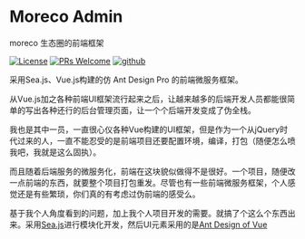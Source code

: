 # Moreco Admin

moreco 生态圈的前端框架

[![License](https://img.shields.io/badge/license-MIT-blue.svg)](LICENSE)  [![PRs Welcome](https://img.shields.io/badge/PRs-welcome-brightgreen.svg)](https://github.com/weechang/moreco-admin) [![github](https://img.shields.io/github/stars/weechang/moreco-admin.svg?style=social)](https://github.com/weechang/moreco-admin)


采用Sea.js、Vue.js构建的仿 Ant Design Pro 的前端微服务框架。

从Vue.js加之各种前端UI框架流行起来之后，让越来越多的后端开发人员都能很简单的写出各种还行的后台管理页面，让一个个后端开发变成了伪全栈。

我也是其中一员，一直很心仪各种Vue构建的UI框架，但是作为一个从jQuery时代过来的人，一直不能忍受的是前端项目还要配置环境，编译，打包（随便怎么喷我吧，我就是这么固执）。

而且随着后端服务的微服务化，前端在这块貌似做得不是很好。一个项目，随便改一点前端的东西，就要整个项目打包重发。尽管也有一些前端微服务框架，个人感觉还是有些繁琐，你们真的有考虑过伪前端的感受么。

基于我个人角度看到的问题，加上我个人项目开发的需要。就搞了个这么个东西出来。采用[Sea.js](https://github.com/seajs/seajs)进行模块化开发，然后UI元素采用的是[Ant Design of Vue](https://github.com/vueComponent/ant-design-vue)


